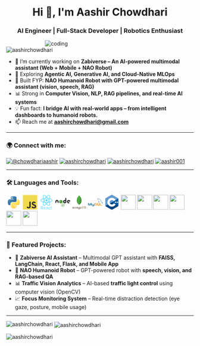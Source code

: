 <h1 align="center">Hi 👋, I'm Aashir Chowdhari</h1>
<h3 align="center">AI Engineer | Full-Stack Developer | Robotics Enthusiast</h3>

<img align="right" alt="coding" width="400" src="https://media.giphy.com/media/qgQUggAC3Pfv687qPC/giphy.gif">

<p align="left"> <img src="https://komarev.com/ghpvc/?username=aashirchowdhari&label=Profile%20views&color=0e75b6&style=flat" alt="aashirchowdhari" /> </p>

- 🔭 I’m currently working on **Zabiverse – An AI-powered multimodal assistant (Web + Mobile + NAO Robot)**  
- 🌱 Exploring **Agentic AI, Generative AI, and Cloud-Native MLOps**  
- 🤖 Built FYP: **NAO Humanoid Robot with GPT-powered multimodal assistant (vision, speech, RAG)**  
- 📊 Strong in **Computer Vision, NLP, RAG pipelines, and real-time AI systems**  
- 💡 Fun fact: **I bridge AI with real-world apps – from intelligent dashboards to humanoid robots.**  
- 📫 Reach me at **aashirchowdhari@gmail.com**

---

<h3 align="left">🌍 Connect with me:</h3>
<p align="left">
<a href="https://twitter.com/@chowdhariaashir" target="blank"><img align="center" src="https://raw.githubusercontent.com/rahuldkjain/github-profile-readme-generator/master/src/images/icons/Social/twitter.svg" alt="@chowdhariaashir" height="30" width="40" /></a>
<a href="https://linkedin.com/in/aashirchowdhari" target="blank"><img align="center" src="https://raw.githubusercontent.com/rahuldkjain/github-profile-readme-generator/master/src/images/icons/Social/linked-in-alt.svg" alt="aashirchowdhari" height="30" width="40" /></a>
<a href="https://fb.com/aashirchowdhari" target="blank"><img align="center" src="https://raw.githubusercontent.com/rahuldkjain/github-profile-readme-generator/master/src/images/icons/Social/facebook.svg" alt="aashirchowdhari" height="30" width="40" /></a>
<a href="https://instagram.com/aashir001" target="blank"><img align="center" src="https://raw.githubusercontent.com/rahuldkjain/github-profile-readme-generator/master/src/images/icons/Social/instagram.svg" alt="aashir001" height="30" width="40" /></a>
</p>

---

<h3 align="left">🛠️ Languages and Tools:</h3>
<p align="left">
  <img src="https://raw.githubusercontent.com/devicons/devicon/master/icons/python/python-original.svg" width="40" height="40"/> 
  <img src="https://raw.githubusercontent.com/devicons/devicon/master/icons/javascript/javascript-original.svg" width="40" height="40"/> 
  <img src="https://raw.githubusercontent.com/devicons/devicon/master/icons/react/react-original-wordmark.svg" width="40" height="40"/> 
  <img src="https://raw.githubusercontent.com/devicons/devicon/master/icons/nodejs/nodejs-original-wordmark.svg" width="40" height="40"/> 
  <img src="https://raw.githubusercontent.com/devicons/devicon/master/icons/mongodb/mongodb-original-wordmark.svg" width="40" height="40"/> 
  <img src="https://raw.githubusercontent.com/devicons/devicon/master/icons/mysql/mysql-original-wordmark.svg" width="40" height="40"/> 
  <img src="https://raw.githubusercontent.com/devicons/devicon/master/icons/cplusplus/cplusplus-original.svg" width="40" height="40"/> 
  <img src="https://upload.wikimedia.org/wikipedia/commons/0/05/Scikit_learn_logo_small.svg" width="40" height="40"/> 
  <img src="https://www.vectorlogo.zone/logos/tensorflow/tensorflow-icon.svg" width="40" height="40"/> 
  <img src="https://pytorch.org/assets/images/pytorch-logo.png" width="40" height="40"/> 
  <img src="https://opencv.org/wp-content/uploads/2020/07/OpenCV_logo_black.png" width="40" height="40"/> 
  <img src="https://www.vectorlogo.zone/logos/docker/docker-icon.svg" width="40" height="40"/> 
  <img src="https://www.vectorlogo.zone/logos/kubernetes/kubernetes-icon.svg" width="40" height="40"/> 
</p>

---

<h3 align="left">📌 Featured Projects:</h3>

- 🤖 **Zabiverse AI Assistant** – Multimodal GPT assistant with **FAISS, LangChain, React, Flask, and Mobile App**  
- 🦾 **NAO Humanoid Robot** – GPT-powered robot with **speech, vision, and RAG-based QA**  
- 📊 **Traffic Vision Analytics** – AI-based **traffic light control** using computer vision (OpenCV)  
- 📈 **Focus Monitoring System** – Real-time distraction detection (eye gaze, posture, mobile usage)  

---

<p><img align="left" src="https://github-readme-stats.vercel.app/api/top-langs?username=aashirchowdhari&show_icons=true&locale=en&layout=compact" alt="aashirchowdhari" /></p>

<p>&nbsp;<img align="center" src="https://github-readme-stats.vercel.app/api?username=aashirchowdhari&show_icons=true&locale=en" alt="aashirchowdhari" /></p>

<p><img align="center" src="https://github-readme-streak-stats.herokuapp.com/?user=aashirchowdhari&" alt="aashirchowdhari" /></p>
